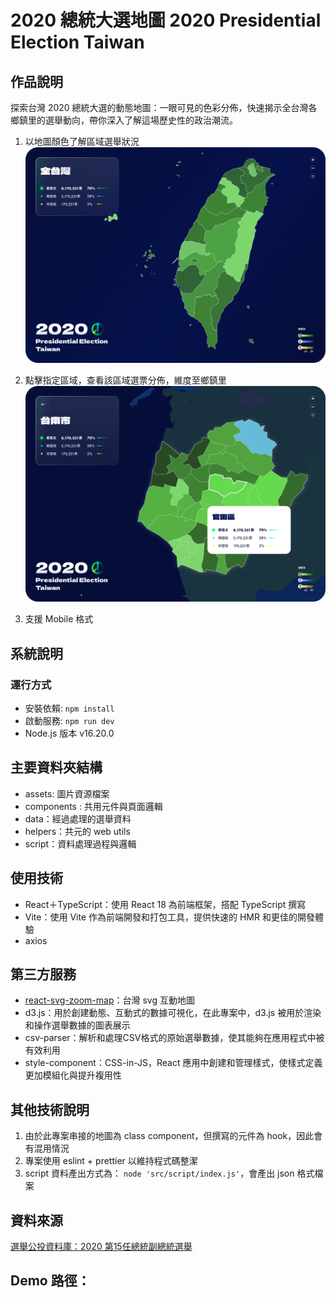 # 2020 總統大選地圖 2020 Presidential Election Taiwan
## 作品說明
探索台灣 2020 總統大選的動態地圖：一眼可見的色彩分佈，快速揭示全台灣各鄉鎮里的選舉動向，帶你深入了解這場歷史性的政治潮流。

1. 以地圖顏色了解區域選舉狀況
![專案圖片1](src/assets/info-1.png)

2. 點擊指定區域，查看該區域選票分佈，維度至鄉鎮里
![專案圖片2](src/assets/info-2.png)

3. 支援 Mobile 格式
   

## 系統說明
### 運行方式
- 安裝依賴: `npm install`
- 啟動服務: `npm run dev`
- Node.js 版本 v16.20.0

## 主要資料夾結構
- assets: 圖片資源檔案
- components : 共用元件與頁面邏輯
- data：經過處理的選舉資料
- helpers：共元的 web utils
- script：資料處理過程與邏輯

## 使用技術
- React＋TypeScript：使用 React 18 為前端框架，搭配 TypeScript 撰寫
- Vite：使用 Vite 作為前端開發和打包工具，提供快速的 HMR 和更佳的開發體驗
- axios

## 第三方服務
-  [react-svg-zoom-map](https://github.com/cybermumu/react-svg-zoom-map/tree/master)：台灣 svg 互動地圖
- d3.js：用於創建動態、互動式的數據可視化，在此專案中，d3.js 被用於渲染和操作選舉數據的圖表展示
- csv-parser：解析和處理CSV格式的原始選舉數據，使其能夠在應用程式中被有效利用
- style-component：CSS-in-JS，React 應用中創建和管理樣式，使樣式定義更加模組化與提升複用性

## 其他技術說明
1. 由於此專案串接的地圖為 class component，但撰寫的元件為 hook，因此會有混用情況
2. 專案使用 eslint + prettier 以維持程式碼整潔
3. script 資料產出方式為： `node 'src/script/index.js'`，會產出 json 格式檔案

## 資料來源
[選舉公投資料庫：2020 第15任總統副總統選舉](https://db.cec.gov.tw/ElecTable/Election/ElecTickets?dataType=tickets&typeId=ELC&subjectId=P0&legisId=00&themeId=1f7d9f4f6bfe06fdaf4db7df2ed4d60c&dataLevel=N&prvCode=00&cityCode=000&areaCode=00&deptCode=000&liCode=0000)

## Demo 路徑：
